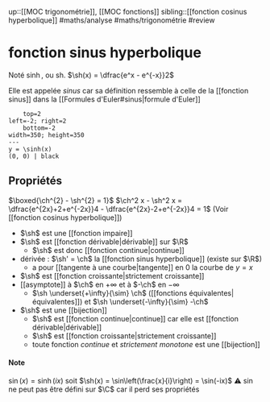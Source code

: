up::[[MOC trigonométrie]], [[MOC fonctions]]
sibling::[[fonction cosinus hyperbolique]]
#maths/analyse #maths/trigonométrie #review 
# fonction sinus hyperbolique
Noté $\sinh$, ou $\text{sh}$.
$\sh(x) = \dfrac{e^x - e^{-x}}2$

Elle est appelée _sinus_ car sa définition ressemble à celle de la [[fonction sinus]] dans la [[Formules d'Euler#sinus|formule d'Euler]]

```desmos-graph
    top=2
left=-2; right=2
    bottom=-2
width=350; height=350
---
y = \sinh(x)
(0, 0) | black
```

## Propriétés

$\boxed{\ch^{2} - \sh^{2} = 1}$
$\ch^2 x - \sh^2 x = \dfrac{e^{2x}+2+e^{-2x}}4 - \dfrac{e^{2x}-2+e^{-2x}}4 = 1$
(Voir [[fonction cosinus hyperbolique]])

 - $\sh$ est une [[fonction impaire]]
 - $\sh$ est [[fonction dérivable|dérivable]] sur $\R$
     - $\sh$ est donc [[fonction continue|continue]]
 - dérivée : $\sh' = \ch$ la [[fonction sinus hyperbolique]] (existe sur $\R$)
     - a pour [[tangente à une courbe|tangente]] en $0$ la courbe de $y = x$
 - $\sh$ est [[fonction croissante|strictement croissante]]
 - [[asymptote]] à $\ch$ en $+\infty$ et à $-\ch$ en $-\infty$
     - $\sh \underset{+\infty}{\sim} \ch$ ([[fonctions équivalentes|équivalentes]]) et $\sh \underset{-\infty}{\sim} -\ch$
 - $\sh$ est une [[bijection]]
     - $\sh$ est [[fonction continue|continue]] car elle est [[fonction dérivable|dérivable]]
     - $\sh$ est [[fonction croissante|strictement croissante]]
     - toute fonction _continue_ et _strictement monotone_ est une [[bijection]]



#### Note
$\sin(x) = \sinh(ix)$ soit $\sh(x) = \sin\left(\frac{x}{i}\right) = \sin(-ix)$
⚠️ $\sin$ ne peut pas être défini sur $\C$ car il perd ses propriétés
